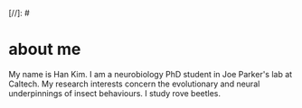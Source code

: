 [//]: # <br>

# about me
My name is Han Kim. I am a neurobiology PhD student in Joe Parker's lab at Caltech. My research interests concern the evolutionary and neural underpinnings of insect behaviours. I study rove beetles. 